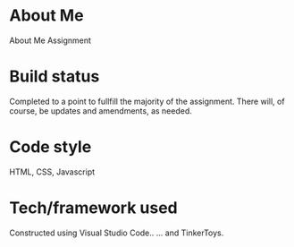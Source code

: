 # About Me
About Me Assignment

# Build status
Completed to a point to fullfill the majority of the assignment. There will, of course, be updates and amendments, as needed.

# Code style
HTML, CSS, Javascript

# Tech/framework used
Constructed using Visual Studio Code..
... and TinkerToys.
